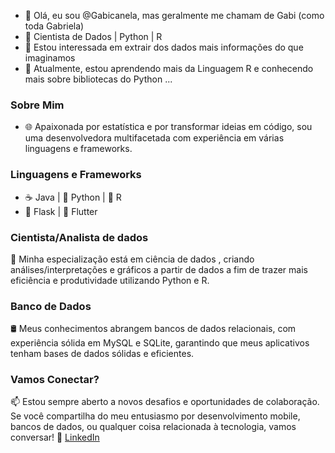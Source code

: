- 👋 Olá, eu sou @Gabicanela, mas geralmente me chamam de Gabi (como toda Gabriela)
- 🚀 Cientista de Dados | Python | R
- 👀 Estou interessada em extrair dos dados mais informações do que imaginamos
- 🌱 Atualmente, estou aprendendo mais da Linguagem R e conhecendo mais sobre bibliotecas do Python ...


 ### Sobre Mim
- 🌐 Apaixonada por estatística e por transformar ideias em código, sou uma desenvolvedora multifacetada com experiência em várias linguagens e frameworks.


### Linguagens e Frameworks
- ☕ Java | 🐍 Python | 🎯 R
- 🌿 Flask | 🚀 Flutter


### Cientista/Analista de dados

📱 Minha especialização está em ciência de dados , criando análises/interpretações e gráficos a partir de dados a fim de trazer mais eficiência e produtividade utilizando Python e R. 


### Banco de Dados

🛢️ Meus conhecimentos abrangem bancos de dados relacionais, com experiência sólida em MySQL e SQLite, garantindo que meus aplicativos tenham bases de dados sólidas e eficientes.


### Vamos Conectar?
📫 Estou sempre aberto a novos desafios e oportunidades de colaboração. Se você compartilha do meu entusiasmo por desenvolvimento mobile, bancos de dados, ou qualquer coisa relacionada à tecnologia, vamos conversar!
🔗 [LinkedIn](https://www.linkedin.com/in/gabriela-ssa/)

